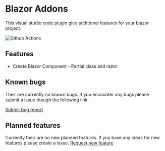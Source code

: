# Blazor Addons
This visual studio code plugin give additional features for your blazor project. 

![Github Actions](https://github.com/hopstar/BlazorAddons/workflows/Github%20Actions/badge.svg)

## Features
 - Create Blazor Component - Partial class and razor

## Known bugs
Their are currently no known bugs. If you encounter any bugs please submit a issue though the following link.

[Submit bug report](https://github.com/hopstar/BlazorAddons/issues/new?assignees=&labels=&template=feature_request.md&title=)

## Planned features
Currenlty their are no new planned features. If you have any ideas for new features please create a issue. 
[Request new feature](https://github.com/hopstar/BlazorAddons/issues/new?assignees=&labels=&template=feature_request.md&title=)